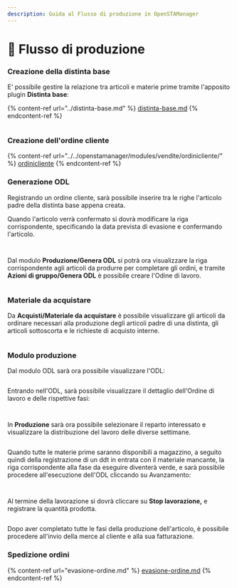 ```yaml
---
description: Guida al Flusso di produzione in OpenSTAManager
---
```


# 🥽 Flusso di produzione

### Creazione della distinta base

E' possibile gestire la relazione tra articoli e materie prime tramite l'apposito plugin **Distinta base**:

{% content-ref url="../distinta-base.md" %}
[distinta-base.md](../distinta-base.md)
{% endcontent-ref %}

<figure><img src="../../.gitbook/assets/immagine (584).png" alt=""><figcaption></figcaption></figure>

### Creazione dell'ordine cliente

{% content-ref url="../../openstamanager/modules/vendite/ordinicliente/" %}
[ordinicliente](../../openstamanager/modules/vendite/ordinicliente/)
{% endcontent-ref %}

### Generazione ODL

Registrando un ordine cliente, sarà possibile inserire tra le righe l'articolo padre della distinta base appena creata.

Quando l'articolo verrà confermato si dovrà modificare la riga corrispondente, specificando la data prevista di evasione e confermando l'articolo.

<figure><img src="../../.gitbook/assets/immagine (587).png" alt=""><figcaption></figcaption></figure>

<figure><img src="../../.gitbook/assets/immagine (588).png" alt=""><figcaption></figcaption></figure>

Dal modulo **Produzione/Genera ODL** si potrà ora visualizzare la riga corrispondente agli articoli da produrre per completare gli ordini, e tramite **Azioni di gruppo/Genera ODL** è possibile creare l'Odine di lavoro.

<figure><img src="../../.gitbook/assets/immagine (589).png" alt=""><figcaption></figcaption></figure>

### Materiale da acquistare

Da **Acquisti/Materiale da acquistare** è possibile visualizzare gli articoli da ordinare necessari alla produzione degli articoli padre di una distinta, gli articoli sottoscorta e le richieste di acquisto interne.

<figure><img src="../../.gitbook/assets/immagine (590).png" alt=""><figcaption></figcaption></figure>

### Modulo produzione

Dal modulo ODL sarà ora possibile visualizzare l'ODL:

<figure><img src="../../.gitbook/assets/immagine (591).png" alt=""><figcaption></figcaption></figure>

Entrando nell'ODL, sarà possibile visualizzare il dettaglio dell'Ordine di lavoro e delle rispettive fasi:

<figure><img src="../../.gitbook/assets/immagine (592).png" alt=""><figcaption></figcaption></figure>

<figure><img src="../../.gitbook/assets/immagine (593).png" alt=""><figcaption></figcaption></figure>

In **Produzione** sarà ora possibile selezionare il reparto interessato e visualizzare la distribuzione del lavoro delle diverse settimane.

<figure><img src="../../.gitbook/assets/immagine (594).png" alt=""><figcaption></figcaption></figure>

Quando tutte le materie prime saranno disponibili a magazzino, a seguito quindi della registrazione di un ddt in entrata con il materiale mancante, la riga corrispondente alla fase da eseguire diventerà verde, e sarà possibile procedere all'esecuzione dell'ODL cliccando su Avanzamento:

<figure><img src="../../.gitbook/assets/immagine (596).png" alt=""><figcaption></figcaption></figure>

<figure><img src="../../.gitbook/assets/immagine (597).png" alt=""><figcaption></figcaption></figure>

Al termine della lavorazione si dovrà cliccare su **Stop lavorazione,** e registrare la quantità prodotta.

<figure><img src="../../.gitbook/assets/immagine (598).png" alt=""><figcaption></figcaption></figure>

Dopo aver completato tutte le fasi della produzione dell'articolo, è possibile procedere all'invio della merce al cliente e alla sua fatturazione.

### Spedizione ordini

{% content-ref url="evasione-ordine.md" %}
[evasione-ordine.md](evasione-ordine.md)
{% endcontent-ref %}
